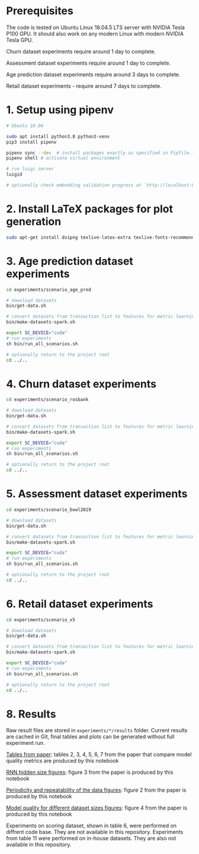# Prerequisites

The code is tested on Ubuntu Linux 18.04.5 LTS server with NVIDIA Tesla P100 GPU. It should also work on any modern Linux with modern NVIDIA Tesla GPU.

Churn dataset experiments require around 1 day to complete.

Assessment dataset experiments require around 1 day to complete.

Age prediction dataset experiments require around 3 days to complete.

Retail dataset experiments - require around 7 days to complete.

# 1. Setup using pipenv

```sh
# Ubuntu 18.04

sudo apt install python3.8 python3-venv
pip3 install pipenv

pipenv sync --dev  # install packages exactly as specified in Pipfile.lock
pipenv shell # activate virtual environment

# run luigi server
luigid

# optionally check embedding validation progress at `http://localhost:8082/`
```

# 2. Install LaTeX packages for plot generation

```sh
sudo apt-get install dvipng texlive-latex-extra texlive-fonts-recommended cm-super
```

# 3. Age prediction dataset experiments

```sh
cd experiments/scenario_age_pred

# download datasets
bin/get-data.sh

# convert datasets from transaction list to features for metric learning
bin/make-datasets-spark.sh

export SC_DEVICE="cuda"
# run experiments
sh bin/run_all_scenarios.sh

# optionally return to the project root
cd ../..
```

# 4. Churn dataset experiments

```sh
cd experiments/scenario_rosbank

# download datasets
bin/get-data.sh

# convert datasets from transaction list to features for metric learning
bin/make-datasets-spark.sh

export SC_DEVICE="cuda"
# run experiments
sh bin/run_all_scenarios.sh

# optionally return to the project root
cd ../..
```

# 5. Assessment dataset experiments

 ```sh
cd experiments/scenario_bowl2019

# download datasets
bin/get-data.sh

# convert datasets from transaction list to features for metric learning
bin/make-datasets-spark.sh

export SC_DEVICE="cuda"
# run experiments
sh bin/run_all_scenarios.sh

# optionally return to the project root
cd ../..
```

# 6. Retail dataset experiments

```sh
cd experiments/scenario_x5

# download datasets
bin/get-data.sh

# convert datasets from transaction list to features for metric learning
bin/make-datasets-spark.sh

export SC_DEVICE="cuda"
# run experiments
sh bin/run_all_scenarios.sh

# optionally return to the project root
cd ../..
```

# 8. Results

Raw result files are stored in `experiments/*/results` folder. Current results are cached in Git, final tables and plots can be generated without full experiment run.

[Tables from paper](experiments/notebooks/collect_tables.ipynb): tables 2, 3, 4, 5, 6, 7 from the paper that compare model quality metrics are produced by this notebook

[RNN hidden size figures](experiments/notebooks/hidden_size_figures.ipynb): figure 3 from the paper is produced by this notebook

[Periodicity and repeatability of the data figures](experiments/notebooks/kl_cyclostationarity.ipynb): figure 2 from the paper is produced by this notebook

[Model quality for different dataset sizes figures](experiments/notebooks/semi_supervised_figures.ipynb): figure 4 from the paper is produced by this notebook

Experiments on scoring dataset, shown in table 6, were performed on diffrent code base. They are not available in this repository. Experiments from table 11 were performed on in-house datasets. They are also not available in this repository.
